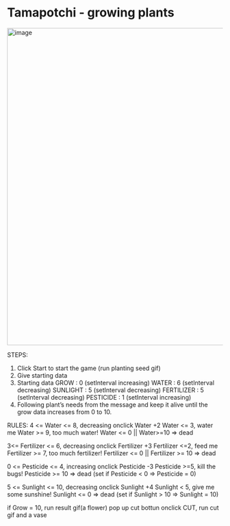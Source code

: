 # Tamapotchi - growing plants

<img width="739" alt="image" src="https://user-images.githubusercontent.com/122236820/221334736-d6b7d347-bc8f-4af2-a472-c92992bc1a25.png">

STEPS:
1. Click Start to start the game (run planting seed gif)
2. Give starting data
3. Starting data
     GROW : 0 (setInterval increasing)
     WATER : 6 (setInterval decreasing)
     SUNLIGHT : 5 (setInterval decreasing)
     FERTILIZER : 5 (setInterval decreasing)
     PESTICIDE : 1 (setInterval increasing)
4. Following plant’s needs from the message and keep it alive until the grow data increases from 0 to 10.

RULES:
4 <= Water <= 8, decreasing
onclick Water +2
Water <= 3, water me
Water >= 9, too much water!
Water <= 0 || Water>=10 => dead  

3<= Fertilizer <= 6, decreasing
onclick Fertilizer +3
Fertilizer <=2, feed me
Fertilizer >= 7, too much fertilizer!
Fertilizer <= 0 || Fertilizer >= 10 => dead

0 <= Pesticide <= 4, increasing
onclick Pesticide -3
Pesticide >=5, kill the bugs!
Pesticide >= 10 => dead
(set if Pesticide < 0 => Pesticide = 0)

5 <= Sunlight <= 10, decreasing
onclick Sunlight +4
Sunlight < 5, give me some sunshine!
Sunlight <= 0 => dead
(set if Sunlight > 10 => Sunlight = 10)

if Grow = 10, run result gif(a flower)
pop up cut bottun
onclick CUT, run cut gif and a vase
